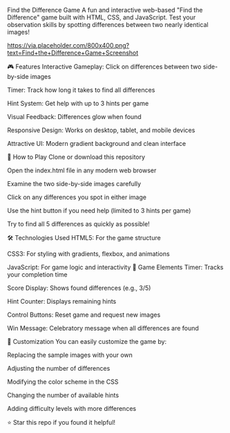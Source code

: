 Find the Difference Game
A fun and interactive web-based "Find the Difference" game built with HTML, CSS, and JavaScript. Test your observation skills by spotting differences between two nearly identical images!

https://via.placeholder.com/800x400.png?text=Find+the+Difference+Game+Screenshot

🎮 Features
Interactive Gameplay: Click on differences between two side-by-side images

Timer: Track how long it takes to find all differences

Hint System: Get help with up to 3 hints per game

Visual Feedback: Differences glow when found

Responsive Design: Works on desktop, tablet, and mobile devices

Attractive UI: Modern gradient background and clean interface

🚀 How to Play
Clone or download this repository

Open the index.html file in any modern web browser

Examine the two side-by-side images carefully

Click on any differences you spot in either image

Use the hint button if you need help (limited to 3 hints per game)

Try to find all 5 differences as quickly as possible!

🛠️ Technologies Used
HTML5: For the game structure

CSS3: For styling with gradients, flexbox, and animations

JavaScript: For game logic and interactivity
🎯 Game Elements
Timer: Tracks your completion time

Score Display: Shows found differences (e.g., 3/5)

Hint Counter: Displays remaining hints

Control Buttons: Reset game and request new images

Win Message: Celebratory message when all differences are found

🌟 Customization
You can easily customize the game by:

Replacing the sample images with your own

Adjusting the number of differences

Modifying the color scheme in the CSS

Changing the number of available hints

Adding difficulty levels with more differences

⭐ Star this repo if you found it helpful!
